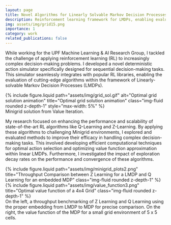 ```yaml
---
layout: page
title: Novel Algorithms for Linearly Solvable Markov Decision Processes
description: Reinforcement learning framework for LMDPs, enabling evaluation of state-of-the-art algorithms for performance and scalability in complex domains.
img: assets/img/grid15.png
importance: 1
category: work
related_publications: false
---
```


While working for the UPF Machine Learning & AI Research Group, I tackled the challenge of applying reinforcement learning (RL) to increasingly complex decision-making problems. I developed a novel deterministic action simulator specifically designed for sequential decision-making tasks. This simulator seamlessly integrates with popular RL libraries, enabling the evaluation of cutting-edge algorithms within the framework of Linearly-solvable Markov Decision Processes (LMDPs).


<div class="row justify-content-sm-center">
    <div class="col-sm mt-3 mt-md-0">
        {% include figure.liquid path="assets/img/grid_sol.gif" alt="Optimal grid solution animation" title="Optimal grid solution animation" class="img-fluid rounded z-depth-1" style="max-width: 5%" %}
    </div>
</div>
<div class="caption">
    Minigrid solution from Value Iteration.
</div>

My research focused on enhancing the performance and scalability of state-of-the-art RL algorithms like Q-Learning and Z-Learning. By applying these algorithms to challenging Minigrid environments, I explored and evaluated methods to improve their efficacy in handling complex decision-making tasks. This involved developing efficient computational techniques for optimal action selection and optimizing value function approximation within linear LMDPs. Furthermore, I investigated the impact of exploration decay rates on the performance and convergence of these algorithms.

<div class="row justify-content-sm-center">
    <div class="col-sm-8 mt-3 mt-md-0">
        {% include figure.liquid path="assets/img/minigrid_plots2.png" title="Throughput Comparison between Z Learning for a LMDP and Q Learning for an embedded MDP" class="img-fluid rounded z-depth-1" %}
    </div>
    <div class="col-sm-4 mt-3 mt-md-0">
        {% include figure.liquid path="assets/img/value_function3.png" title="Optimal value function of a 4x4 Grid" class="img-fluid rounded z-depth-1" %}
    </div>
</div>
<div class="caption">
    On the left, a throughput benchmarking of Z Learning and Q Learning using the proper embedding from LMDP to MDP for precise comparison. On the right, the value function of the MDP for a small grid environment of 5 x 5 cells.
</div>